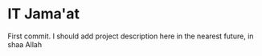 # IT Jama'at
First commit. I should add project description here in the nearest future, in shaa Allah
